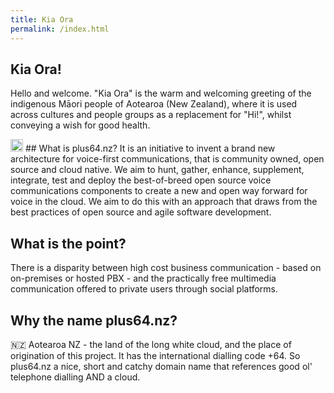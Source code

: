```yaml
---
title: Kia Ora
permalink: /index.html
---
```


## Kia Ora!
Hello and welcome. "Kia Ora" is the warm and welcoming greeting of the indigenous Māori people of Aotearoa (New Zealand), where it is used across cultures and people groups as a replacement for "Hi!", whilst conveying a wish for good health.

<img src="https://user-images.githubusercontent.com/5699127/60942279-2e307580-a336-11e9-9feb-7dba84ac8d79.png" height="20">
## What is plus64.nz?
It is an initiative to invent a brand new architecture for voice-first communications, that is community owned, open source and cloud native. We aim to hunt, gather, enhance, supplement, integrate, test and deploy the best-of-breed open source voice communications components to create a new and open way forward for voice in the cloud. We aim to do this with an approach that draws from the best practices of open source and agile software development.

## What is the point?
There is a disparity between high cost business communication - based on on-premises or hosted PBX - and the practically free multimedia communication offered to private users through social platforms.


## Why the name plus64.nz?
:new_zealand: Aotearoa NZ - the land of the long white cloud, and the place of origination of this project. It has the international dialling code +64. So plus64.nz a nice, short and catchy domain name that references good ol' telephone dialling AND a cloud.

